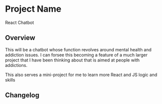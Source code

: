 # Project Name

React Chatbot

## Overview

This will be a chatbot whose function revolves around mental health and addiction issues. I can forsee this becoming a feature of a much larger project that I have been thinking about that is aimed at people with addictions.

This also serves a mini-project for me to learn more React and JS logic and skills

## Changelog

